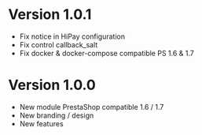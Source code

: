 # Version 1.0.1

- Fix notice in HiPay configuration
- Fix control callback_salt 
- Fix docker & docker-compose compatible PS 1.6 & 1.7

# Version 1.0.0

- New module PrestaShop compatible 1.6 / 1.7
- New branding / design
- New features